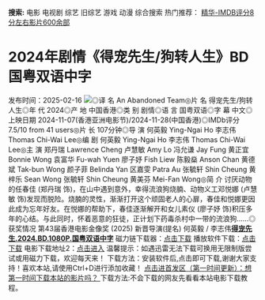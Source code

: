 **搜索:** 电影 电视剧 综艺 旧综艺 游戏 动漫 综合搜索 热门推荐： [精华-IMDB评分8分左右影片600余部](https://www.dytt8.com/html/gndy/jddy/20160320/50510.html)
# 2024年剧情《得宠先生/狗转人生》BD国粤双语中字
发布时间：2025-02-16 
![](https://img9.doubanio.com/view/photo/l_ratio_poster/public/p2907288429.jpg)◎译 名 An Abandoned Team◎片 名 得宠先生/狗转人生◎年 代 2024◎产 地 中国香港◎类 别 剧情◎语 言 国粤双语◎字 幕 中文◎上映日期 2024-11-07(香港亚洲电影节)/2024-11-28(中国香港)◎IMDb评分 7.5/10 from 41 users◎片 长 107分钟◎导 演 何英毅 Ying-Ngai Ho 李志伟 Thomas Chi-Wai Lee◎编 剧 何英毅 Ying-Ngai Ho 李志伟 Thomas Chi-Wai Lee◎主 演 郑丹瑞 Lawrence Cheng 卢慧敏 Amy Lo 冯允谦 Jay Fung 黄正宜 Bonnie Wong 袁富华 Fu-wah Yuen 廖子妤 Fish Liew 陈毅燊 Anson Chan 黄德斌 Tak-bun Wong 颜子菲 Belinda Yan 区嘉雯 Patra Au 张毓轩 Shin Cheung 黄梓乐 Sean Wong 张毓轩 Shin Cheung 黄美芬 Mei-Fan Wong◎简 介 讨厌动物的任春佳 (郑丹瑞 饰)，在山中遇到意外，幸得流浪狗烧腩、动物义工邓悦娜 (卢慧敏 饰)发现而脱险。烧腩的灵性，渐渐打开这个顽固老人的心扉，春佳和悦娜更因此成为忘年好友。在悦娜的帮助下，春佳逐渐解开和女儿素仪 (廖子妤 饰)积压多年的心结。与此同时，怀着恶意的狂徒，正计划下药毒杀村中一带的流浪狗……◎获奖情况 第43届香港电影金像奖 (2025) 新晋导演(提名) 何英毅 / 李志伟[**得宠先生.2024.BD.1080P.国粤双语中字**](magnet:?xt=urn:btih:6bf9f96eb03e9f388c88396147af9de444b50508&dn=%e9%98%b3%e5%85%89%e7%94%b5%e5%bd%b1dygod.org.%e5%be%97%e5%ae%a0%e5%85%88%e7%94%9f.2024.BD.1080P.%e5%9b%bd%e7%b2%a4%e5%8f%8c%e8%af%ad%e4%b8%ad%e5%ad%97.mkv&tr=udp%3a%2f%2ftracker.opentrackr.org%3a1337%2fannounce&tr=udp%3a%2f%2fexodus.desync.com%3a6969%2fannounce) 磁力链下载器：[点击下载](https://dygod.org/js/bt.htm "qBittorrent") 播放软件下载：[点击下载](https://dygod.org/js/player.htm "PotPlayer") 电影下载地址2：[点击进入](https://dygod.org/ "阳光电影") 温馨提示：如遇迅雷无法下载可换用无限制版尝试或用磁力下载，欢迎每天来！  下载方法：安装软件后,点击即可下载,谢谢大家支持！喜欢本站,请使用Ctrl+D进行添加收藏！ [点击进首发区（第一时间更新）：想第一时间下载本站的影片吗？ ](https://www.ygdy8.net/)下载方法:不会下载的网友先看看本站电影下载教程。